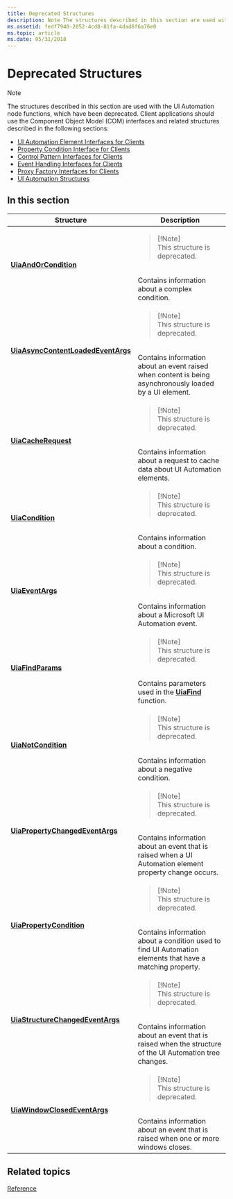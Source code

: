 ```yaml
---
title: Deprecated Structures
description: Note The structures described in this section are used with the UI Automation node functions, which have been deprecated.
ms.assetid: fedf7940-2052-4cd8-81fa-4dad6f6a76e0
ms.topic: article
ms.date: 05/31/2018
---
```


# Deprecated Structures

> [!Note]  
> The structures described in this section are used with the UI Automation node functions, which have been deprecated. Client applications should use the Component Object Model (COM) interfaces and related structures described in the following sections:
>
> -   [UI Automation Element Interfaces for Clients](uiauto-entry-uiautoclientinterfaces.md)
> -   [Property Condition Interface for Clients](uiauto-client-propconditioninterfaces.md)
> -   [Control Pattern Interfaces for Clients](uiauto-client-controlpatterninterfaces.md)
> -   [Event Handling Interfaces for Clients](uiauto-client-eventhandlinginterfaces.md)
> -   [Proxy Factory Interfaces for Clients](uiauto-client-proxyfactoryinterfaces.md)
> -   [UI Automation Structures](uiauto-entry-structures.md)

 

## In this section



<table>
<colgroup>
<col style="width: 50%" />
<col style="width: 50%" />
</colgroup>
<thead>
<tr class="header">
<th>Structure</th>
<th>Description</th>
</tr>
</thead>
<tbody>
<tr class="odd">
<td><a href="/windows/desktop/api/UIAutomationCoreApi/ns-uiautomationcoreapi-uiaandorcondition"><strong>UiaAndOrCondition</strong></a><br/></td>
<td><blockquote>
[!Note]<br />
This structure is deprecated.
</blockquote>
<br/> Contains information about a complex condition.<br/></td>
</tr>
<tr class="even">
<td><a href="/windows/desktop/api/UIAutomationCoreApi/ns-uiautomationcoreapi-uiaasynccontentloadedeventargs"><strong>UiaAsyncContentLoadedEventArgs</strong></a><br/></td>
<td><blockquote>
[!Note]<br />
This structure is deprecated.
</blockquote>
<br/> Contains information about an event raised when content is being asynchronously loaded by a UI element.<br/></td>
</tr>
<tr class="odd">
<td><a href="/windows/desktop/api/UIAutomationCoreApi/ns-uiautomationcoreapi-uiacacherequest"><strong>UiaCacheRequest</strong></a><br/></td>
<td><blockquote>
[!Note]<br />
This structure is deprecated.
</blockquote>
<br/> Contains information about a request to cache data about UI Automation elements.<br/></td>
</tr>
<tr class="even">
<td><a href="/windows/desktop/api/UIAutomationCoreApi/ns-uiautomationcoreapi-uiacondition"><strong>UiaCondition</strong></a><br/></td>
<td><blockquote>
[!Note]<br />
This structure is deprecated.
</blockquote>
<br/> Contains information about a condition.<br/></td>
</tr>
<tr class="odd">
<td><a href="/windows/desktop/api/UIAutomationCoreApi/ns-uiautomationcoreapi-uiaeventargs"><strong>UiaEventArgs</strong></a><br/></td>
<td><blockquote>
[!Note]<br />
This structure is deprecated.
</blockquote>
<br/> Contains information about a Microsoft UI Automation event.<br/></td>
</tr>
<tr class="even">
<td><a href="/windows/desktop/api/UIAutomationCoreApi/ns-uiautomationcoreapi-uiafindparams"><strong>UiaFindParams</strong></a><br/></td>
<td><blockquote>
[!Note]<br />
This structure is deprecated.
</blockquote>
<br/> Contains parameters used in the <a href="/windows/desktop/api/UIAutomationCoreApi/nf-uiautomationcoreapi-uiafind"><strong>UiaFind</strong></a> function.<br/></td>
</tr>
<tr class="odd">
<td><a href="/windows/desktop/api/UIAutomationCoreApi/ns-uiautomationcoreapi-uianotcondition"><strong>UiaNotCondition</strong></a><br/></td>
<td><blockquote>
[!Note]<br />
This structure is deprecated.
</blockquote>
<br/> Contains information about a negative condition.<br/></td>
</tr>
<tr class="even">
<td><a href="/windows/desktop/api/UIAutomationCoreApi/ns-uiautomationcoreapi-uiapropertychangedeventargs"><strong>UiaPropertyChangedEventArgs</strong></a><br/></td>
<td><blockquote>
[!Note]<br />
This structure is deprecated.
</blockquote>
<br/> Contains information about an event that is raised when a UI Automation element property change occurs.<br/></td>
</tr>
<tr class="odd">
<td><a href="/windows/desktop/api/UIAutomationCoreApi/ns-uiautomationcoreapi-uiapropertycondition"><strong>UiaPropertyCondition</strong></a><br/></td>
<td><blockquote>
[!Note]<br />
This structure is deprecated.
</blockquote>
<br/> Contains information about a condition used to find UI Automation elements that have a matching property.<br/></td>
</tr>
<tr class="even">
<td><a href="/windows/desktop/api/UIAutomationCoreApi/ns-uiautomationcoreapi-uiastructurechangedeventargs"><strong>UiaStructureChangedEventArgs</strong></a><br/></td>
<td><blockquote>
[!Note]<br />
This structure is deprecated.
</blockquote>
<br/> Contains information about an event that is raised when the structure of the UI Automation tree changes.<br/></td>
</tr>
<tr class="odd">
<td><a href="/windows/desktop/api/UIAutomationCoreApi/ns-uiautomationcoreapi-uiawindowclosedeventargs"><strong>UiaWindowClosedEventArgs</strong></a><br/></td>
<td><blockquote>
[!Note]<br />
This structure is deprecated.
</blockquote>
<br/> Contains information about an event that is raised when one or more windows closes.<br/></td>
</tr>
</tbody>
</table>



 

## Related topics

<dl> <dt>

[Reference](entry-uiautocore-ref.md)
</dt> </dl>

 

 





